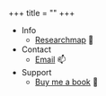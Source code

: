 +++
title = ""
+++

- Info
  - [Researchmap](https://researchmap.jp/7000010542/) 📑
- Contact 
  - [Email](mailto:asanuma.kouki@outlook.com) 📫
- Support
  - [Buy me a book](https://www.buymeacoffee.com/asorbus) 📕
